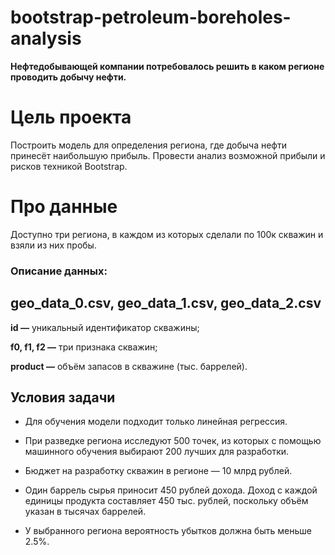 # bootstrap-petroleum-boreholes-analysis

**Нефтедобывающей компании потребовалось решить в каком регионе проводить добычу нефти.**
# Цель проекта
Построить модель для определения региона, где добыча нефти принесёт наибольшую прибыль. Провести анализ возможной прибыли и рисков техникой Bootstrap.
# Про данные
Доступно три региона, в каждом из которых сделали по 100к скважин и взяли из них пробы.
### Описание данных:
**geo_data_0.csv, geo_data_1.csv, geo_data_2.csv**
---
**id —** уникальный идентификатор скважины;

**f0, f1, f2 —** три признака скважин;

**product —** объём запасов в скважине (тыс. баррелей).
## Условия задачи
* Для обучения модели подходит только линейная регрессия.

* При разведке региона исследуют 500 точек, из которых с помощью машинного обучения выбирают 200 лучших для разработки.

* Бюджет на разработку скважин в регионе — 10 млрд рублей.

* Один баррель сырья приносит 450 рублей дохода. Доход с каждой единицы продукта составляет 450 тыс. рублей, поскольку объём указан в тысячах баррелей.
* У выбранного региона вероятность убытков должна быть меньше 2.5%.
